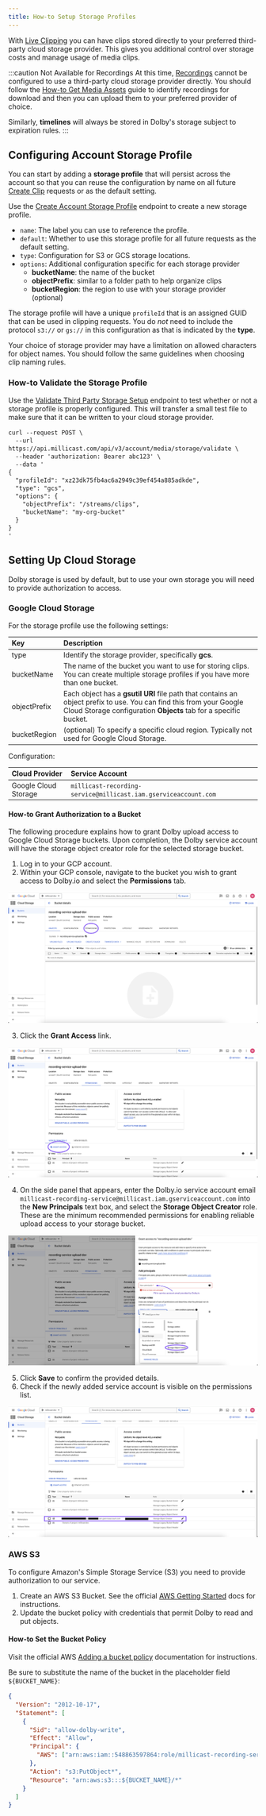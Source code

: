```yaml
---
title: How-to Setup Storage Profiles
---
```


With [Live Clipping](/millicast/live-clipping) you can have clips stored directly to your preferred third-party cloud storage provider. This gives you additional control over storage costs and manage usage of media clips.

:::caution Not Available for Recordings
At this time, [Recordings](start-recording.mdx) cannot be configured to use a third-party cloud storage provider directly. You should follow the [How-to Get Media Assets](how-to-get-media-assets.mdx) guide to identify recordings for download and then you can upload them to your preferred provider of choice.

Similarly, **timelines** will always be stored in Dolby's storage subject to expiration rules.
:::

## Configuring Account Storage Profile

You can start by adding a **storage profile** that will persist across the account so that you can reuse the configuration by name on all future [Create Clip](/millicast/api/media-assets-create-media-asset.api.mdx) requests or as the default setting.

Use the [Create Account Storage Profile](/millicast/api/account-create-storage-profile.api.mdx) endpoint to create a new storage profile.

- `name`: The label you can use to reference the profile.
- `default`: Whether to use this storage profile for all future requests as the default setting.
- `type`: Configuration for S3 or GCS storage locations.
- `options`: Additional configuration specific for each storage provider
  - **bucketName**: the name of the bucket
  - **objectPrefix**: similar to a folder path to help organize clips
  - **bucketRegion**: the region to use with your storage provider (optional)

The storage profile will have a unique `profileId` that is an assigned GUID that can be used in clipping requests. You do _not_ need to include the protocol `s3://` or `gs://` in this configuration as that is indicated by the **type**.

Your choice of storage provider may have a limitation on allowed characters for object names. You should follow the same guidelines when choosing clip naming rules.

### How-to Validate the Storage Profile

Use the [Validate Third Party Storage Setup](/millicast/api/account-validate-third-party-storage.api.mdx) endpoint to test whether or not a storage profile is properly configured. This will transfer a small test file to make sure that it can be written to your cloud storage provider.

```curl
curl --request POST \
  --url https://api.millicast.com/api/v3/account/media/storage/validate \
  --header 'authorization: Bearer abc123' \
  --data '
{
  "profileId": "xz23dk75fb4ac6a2949c39ef454a885adkde",
  "type": "gcs",
  "options": {
    "objectPrefix": "/streams/clips",
    "bucketName": "my-org-bucket"
  }
}
'
```

## Setting Up Cloud Storage

Dolby storage is used by default, but to use your own storage you will need to provide authorization to access.

### Google Cloud Storage

For the storage profile use the following settings:

| Key          | Description                                                                                                                                                                             |
| :----------- | :-------------------------------------------------------------------------------------------------------------------------------------------------------------------------------------- |
| type         | Identify the storage provider, specifically **gcs**.                                                                                                                                    |
| bucketName   | The name of the bucket you want to use for storing clips. You can create multiple storage profiles if you have more than one bucket.                                                    |
| objectPrefix | Each object has a **gsutil URI** file path that contains an object prefix to use. You can find this from your Google Cloud Storage configuration **Objects** tab for a specific bucket. |
| bucketRegion | (optional) To specify a specific cloud region. Typically not used for Google Cloud Storage.                                                                                             |

Configuration:

| Cloud Provider       | Service Account                                                 |
| :------------------- | :-------------------------------------------------------------- |
| Google Cloud Storage | `millicast-recording-service@millicast.iam.gserviceaccount.com` |

#### How-to Grant Authorization to a Bucket

The following procedure explains how to grant Dolby upload access to Google Cloud Storage buckets. Upon completion, the Dolby service account will have the storage object creator role for the selected storage bucket.

1. Log in to your GCP account.
2. Within your GCP console, navigate to the bucket you wish to grant access to Dolby.io and select the **Permissions** tab.

![](../../assets/img/Screenshot_2024-02-14_at_2.30.39_pm.png)

3. Click the **Grant Access** link.

![](../../assets/img/Screenshot_2024-02-14_at_2.35.17_pm.png)

4. On the side panel that appears, enter the Dolby.io service account email `millicast-recording-service@millicast.iam.gserviceaccount.com` into the **New Principals** text box, and select the **Storage Object Creator** role. These are the minimum recommended permissions for enabling reliable upload access to your storage bucket.

![](../../assets/img/Screenshot_2024-02-14_at_2.37.07_pm.png)

5. Click **Save** to confirm the provided details.
6. Check if the newly added service account is visible on the permissions list.

![](../../assets/img/Screenshot_2024-02-14_at_2.41.23_pm.png)

### AWS S3

To configure Amazon's Simple Storage Service (S3) you need to provide authorization to our service.

1. Create an AWS S3 Bucket. See the official [AWS Getting Started](https://docs.aws.amazon.com/AmazonS3/latest/userguide/creating-bucket.html) docs for instructions.
2. Update the bucket policy with credentials that permit Dolby to read and put objects.

#### How-to Set the Bucket Policy

Visit the official AWS [Adding a bucket policy](https://docs.aws.amazon.com/AmazonS3/latest/userguide/add-bucket-policy.html) documentation for instructions.

Be sure to substitute the name of the bucket in the placeholder field `${BUCKET_NAME}`:

```json title="Policy"
{
  "Version": "2012-10-17",
  "Statement": [
    {
      "Sid": "allow-dolby-write",
      "Effect": "Allow",
      "Principal": {
        "AWS": ["arn:aws:iam::548863597864:role/millicast-recording-service"]
      },
      "Action": "s3:PutObject*",
      "Resource": "arn:aws:s3:::${BUCKET_NAME}/*"
    }
  ]
}
```
